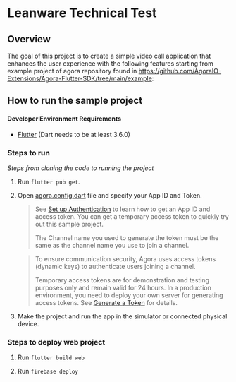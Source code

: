 # Leanware Technical Test

## Overview

The goal of this project is to create a simple video call application that enhances the user experience with the following features starting from example project of agora repository found in https://github.com/AgoraIO-Extensions/Agora-Flutter-SDK/tree/main/example:


## How to run the sample project

#### Developer Environment Requirements

- [Flutter](https://flutter.dev/docs/get-started/install) (Dart needs to be at least 3.6.0)

### Steps to run

*Steps from cloning the code to running the project*

1. Run `flutter pub get`.

2. Open [agora.config.dart](./lib/config/agora.config.dart) file and specify your App ID and Token.

   > See [Set up Authentication](https://docs.agora.io/en/Agora%20Platform/token) to learn how to get an App ID and access token. You can get a temporary access token to quickly try out this sample project.
   >
   > The Channel name you used to generate the token must be the same as the channel name you use to join a channel.

   > To ensure communication security, Agora uses access tokens (dynamic keys) to authenticate users joining a channel.
   >
   > Temporary access tokens are for demonstration and testing purposes only and remain valid for 24 hours. In a production environment, you need to deploy your own server for generating access tokens. See [Generate a Token](https://docs.agora.io/en/Interactive%20Broadcast/token_server) for details.

3. Make the project and run the app in the simulator or connected physical device.

### Steps to deploy web project

1. Run `flutter build web`
   
2. Run `firebase deploy`
